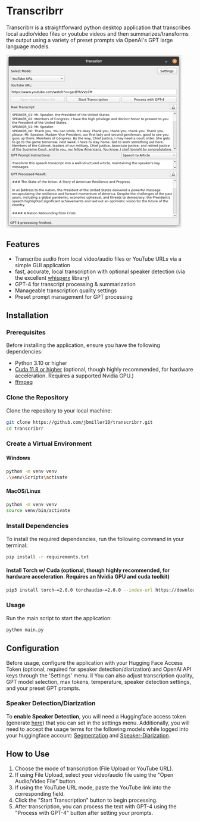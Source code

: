 # Transcribrr
Transcribrr is a straightforward python desktop application that transcribes local audio/video files or youtube videos and then summarizes/transforms the output using a variety of preset prompts via OpenAI's GPT large language models. 

<img src="https://github.com/jbmiller10/transcribrr/blob/Screens/screenshot.png" alt="drawing" width="471"/>


## Features

- Transcribe audio from local video/audio files or YouTube URLs via a simple GUI application
- fast, accurate, local transcription with optional speaker detection (via the excellent [whisperx](https://github.com/m-bain/whisperX) library)
- GPT-4 for transcript processing & summarization
- Manageable transcription quality settings
- Preset prompt management for GPT processing

## Installation

### Prerequisites

Before installing the application, ensure you have the following dependencies:

- Python 3.10 or higher
- [Cuda 11.8 or higher](https://docs.nvidia.com/cuda/cuda-quick-start-guide/index.html) (optional, though highly recommended, for hardware acceleration. Requires a supported Nvidia GPU.)
- [ffmpeg](https://ffmpeg.org/download.html)

### Clone the Repository

Clone the repository to your local machine:

```bash
git clone https://github.com/jbmiller10/transcribrr.git
cd transcribrr
```

### Create a Virtual Environment

#### Windows
```bash
python -m venv venv
.\venv\Scripts\activate
```
#### MacOS/Linux
```bash
python -m venv venv
source venv/bin/activate
```

### Install Dependencies

To install the required dependencies, run the following command in your terminal:

```bash
pip install -r requirements.txt
```

#### Install Torch w/ Cuda (optional, though highly recommended, for hardware acceleration. Requires an Nvidia GPU and cuda toolkit)
```bash
pip3 install torch~=2.0.0 torchaudio~=2.0.0 --index-url https://download.pytorch.org/whl/cu118
```

### Usage

Run the main script to start the application:

```bash
python main.py
```

## Configuration

Before usage, configure the application with your Hugging Face Access Token (optional, required for speaker detection/diarization) and OpenAI API keys through the 'Settings' menu.
ll
You can also adjust transcription quality, GPT model selection, max tokens, temperature, speaker detection settings, and your preset GPT prompts.

### Speaker Detection/Diarization

To **enable Speaker Detection**, you will need a Huggingface access token (generate [here](https://huggingface.co/settings/tokens)) that you can set in the settings menu. Additionally, you will need to accept the usage terms for the following models while logged into your huggingface account: [Segmentation](https://huggingface.co/pyannote/segmentation) and [Speaker-Diarization](https://huggingface.co/pyannote/speaker-diarization).


## How to Use

1. Choose the mode of transcription (File Upload or YouTube URL).
2. If using File Upload, select your video/audio file using the "Open Audio/Video File" button.
3. If using the YouTube URL mode, paste the YouTube link into the corresponding field.
4. Click the "Start Transcription" button to begin processing.
5. After transcription, you can process the text with GPT-4 using the "Process with GPT-4" button after setting your prompts.
